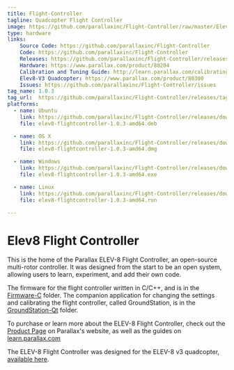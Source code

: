 ```yaml
---
title: Flight-Controller
tagline: Quadcopter Flight Controller
image: https://github.com/parallaxinc/Flight-Controller/raw/master/Elev8-Groundstation/PropIcon.png
type: hardware
links:
    Source Code: https://github.com/parallaxinc/Flight-Controller
    Code: https://github.com/parallaxinc/Flight-Controller
    Releases: https://github.com/parallaxinc/Flight-Controller/releases
    Hardware: https://www.parallax.com/product/80204
    Calibration and Tuning Guide: http://learn.parallax.com/calibrating-and-performance-tuning-your-elev-8-v3
    Elev8-V3 Quadcopter: https://www.parallax.com/product/80300
    Issues: https://github.com/parallaxinc/Flight-Controller/issues
tag_name: 1.0.3
tag_url:  https://github.com/parallaxinc/Flight-Controller/releases/tag/1.0.3
platforms:
  - name: Ubuntu
    link: https://github.com/parallaxinc/Flight-Controller/releases/download/1.0.3/elev8-flightcontroller-1.0.3-amd64.deb
    file: elev8-flightcontroller-1.0.3-amd64.deb

  - name: OS X
    link: https://github.com/parallaxinc/Flight-Controller/releases/download/1.0.3/elev8-flightcontroller-1.0.3-amd64.dmg
    file: elev8-flightcontroller-1.0.3-amd64.dmg

  - name: Windows
    link: https://github.com/parallaxinc/Flight-Controller/releases/download/1.0.3/elev8-flightcontroller-1.0.3-amd64.exe
    file: elev8-flightcontroller-1.0.3-amd64.exe

  - name: Linux
    link: https://github.com/parallaxinc/Flight-Controller/releases/download/1.0.3/elev8-flightcontroller-1.0.3-amd64.run
    file: elev8-flightcontroller-1.0.3-amd64.run

---
```

# Elev8 Flight Controller

This is the home of the Parallax ELEV-8 Flight Controller, an open-source multi-rotor controller.
It was designed from the start to be an open system, allowing users to learn, experiment, and add their own code.

The firmware for the flight controller written in C/C++, and is in the
[Firmware-C](https://github.com/parallaxinc/Flight-Controller/tree/master/Firmware-C) folder.  The companion
application for changing the settings and calibrating the flight controller, called GroundStation, is in
the [GroundStation-Qt](https://github.com/parallaxinc/Flight-Controller/tree/master/GroundStation-Qt) folder.

To purchase or learn more about the ELEV-8 Flight Controller, check out the [Product Page](https://www.parallax.com/product/80204)
on Parallax's website, as well as the guides on
[learn.parallax.com](http://learn.parallax.com/elev-8)

The ELEV-8 Flight Controller was designed for the ELEV-8 v3 quadcopter, [available here](https://www.parallax.com/product/80300).

